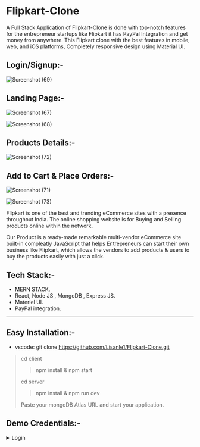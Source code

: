 # Flipkart-Clone
A Full Stack Application of Flipkart-Clone is done with top-notch features for the entrepreneur startups like Flipkart it has PayPal Integration and get money from anywhere. This Flipkart clone with the best features in mobile, web, and iOS platforms, Completely responsive design using Material UI.

## Login/Signup:-

![Screenshot (69)](https://user-images.githubusercontent.com/105549298/209573281-404f55cd-cd62-4153-b5cf-90c20f1b7ee2.png)

## Landing Page:-

![Screenshot (67)](https://user-images.githubusercontent.com/105549298/209573739-d7d90950-39fe-45ad-bea8-1431bfcaa4ad.png)

![Screenshot (68)](https://user-images.githubusercontent.com/105549298/209573776-1a65850c-fd82-48b6-9cd1-f0fa1a141ad6.png)

## Products Details:-

![Screenshot (72)](https://user-images.githubusercontent.com/105549298/209573888-6169f799-7e3b-4b74-bcb2-53a0768efd10.png)

## Add to Cart & Place Orders:-

![Screenshot (71)](https://user-images.githubusercontent.com/105549298/209573937-d256a770-cfa2-413e-b816-871843054760.png)

![Screenshot (73)](https://user-images.githubusercontent.com/105549298/209573961-9f3d8af4-36a0-467a-a121-95c8e77e83d5.png)

Flipkart is one of the best and trending eCommerce sites with a presence throughout India. The online shopping website is for Buying and Selling products online within the network.

Our Product is a ready-made remarkable multi-vendor eCommerce site built-in compleatly JavaScript that helps Entrepreneurs can start their own business like Flipkart, which allows the vendors to add products & users to buy the products easily with just a click.

## Tech Stack:-
* MERN STACK.
* React, Node JS , MongoDB , Express JS.
* Materiel UI.
* PayPal integration.

<hr>

## Easy Installation:-

* vscode: git clone https://github.com/Lisanle1/Flipkart-Clone.git 

> cd client
> > npm install & npm start
> 
> cd server
> > npm install & npm run dev
> > 
> Paste your mongoDB Atlas URL and start your application.   

## Demo Credentials:-
<Details>
<Summary>Login</Summary>

- email: lisan@gmail.com
  password: lisan123
</Details>

